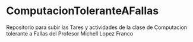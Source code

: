 # ComputacionToleranteAFallas
Repositorio para subir las Tares y actividades de la clase de Computacion tolerante a Fallas del Profesor Michell Lopez Franco
